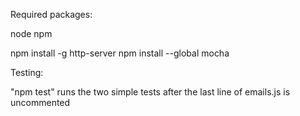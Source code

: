 Required packages:

node
npm

npm install -g http-server
npm install --global mocha

Testing:

"npm test" runs the two simple tests after the last line of emails.js is uncommented
